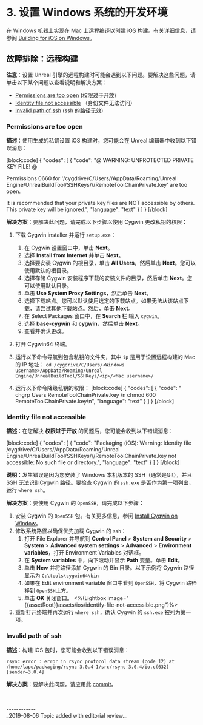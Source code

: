 

# 3. 设置 Windows 系统的开发环境

在 Windows 机器上实现在 Mac 上远程编译以创建 iOS 构建。有关详细信息，请参阅 [Building for iOS on Windows](https://docs.unrealengine.com/en-US/Platforms/Mobile/iOS/Windows/index.html)。

## 故障排除：远程构建

**注意**：设置 Unreal 引擎的远程构建时可能会遇到以下问题。要解决这些问题，请单击以下某个问题以查看说明和解决方案：

- [Permissions are too open](#permissions-are-too-open) (权限过于开放)
- [Identity file not accessible](#identity-file-not-accessible) （身份文件无法访问）
- [Invalid path of ssh](#invalid-path-of-ssh) (ssh 的路径无效)

### Permissions are too open

**描述**：使用生成的私钥设置 iOS 构建时，您可能会在 Unreal 编辑器中收到以下错误消息：

[block:code]
{
  "codes": [
  {
      "code": "@ WARNING: UNPROTECTED PRIVATE KEY FILE! @

Permissions 0660 for '/cygdrive/C/Users/<username>/AppData/Roaming/Unreal Engine/UnrealBuildTool/SSHKeys/<ip>/<username>/RemoteToolChainPrivate.key' are too open.

It is recommended that your private key files are NOT accessible by others. This private key will be ignored.",
      "language": "text"
    }
  ]
}
[/block]

**解决方案**：要解决此问题，请完成以下步骤以使用 Cygwin 更改私钥的权限：

1. 下载 Cygwin installer 并运行 `setup.exe`：

    1. 在 Cygwin 设置窗口中，单击 **Next**。
    2. 选择 **Install from Internet** 并单击 **Next**。
    3. 选择要安装 Cygwin 的根目录，单击 **All Users**，然后单击 **Next**。您可以使用默认的根目录。
    4. 选择存储 Cygwin 安装程序下载的安装文件的目录，然后单击 **Next**。您可以使用默认目录。
    5. 单击 **Use System Proxy Settings**，然后单击 **Next**。
    6. 选择下载站点。您可以默认使用选定的下载站点。如果无法从该站点下载，请尝试其他下载站点。然后，单击 **Next**。
    7. 在 Select Packages 窗口中，在 **Search** 栏 输入 `cygwin`。
    8. 选择 **base-cygwin** 和 **cygwin**，然后单击 **Next**。
    9. 查看并确认更改。
2. 打开 Cygwin64 终端。
3. 运行以下命令导航到包含私钥的文件夹，其中 `ip` 是用于设置远程构建的 Mac 的 IP 地址：
   `cd /cygdrive/C/Users/<Windows username>/AppData/Roaming/Unreal Engine/UnrealBuildTool/SSHKeys/<ip>/<Mac username>/`
4. 运行以下命令降级私钥的权限：
   [block:code]
{
  "codes": [
  {
      "code": "   chgrp Users RemoteToolChainPrivate.key \n chmod 600 RemoteToolChainPrivate.key\n",
      "language": "text"
    }
  ]
}
[/block]

### Identity file not accessible

**描述**：在您解决 **权限过于开放** 的问题后，您可能会收到以下错误消息：

[block:code]
{
  "codes": [
  {
      "code": "Packaging (iOS):   Warning: Identity file /cygdrive/C/Users/<username>/AppData/Roaming/Unreal Engine/UnrealBuildTool/SSHKeys/<ip>/<username>/RemoteToolChainPrivate.key not accessible: No such file or directory.",
      "language": "text"
    }
  ]
}
[/block]

**说明**：发生错误是因为您安装了 Windows 本机版本的 SSH（通常是Git），并且 SSH 无法识别Cygwin 路径。要检查 Cygwin 的 `ssh.exe` 是否作为第一项列出，运行  `where ssh`。

**解决方案**：要使用 Cygwin 的 `OpenSSH`，请完成以下步骤：

1. 安装 Cygwin 的 `OpenSSH` 包。有关更多信息，参阅 [Install Cygwin on WIndow](https://pantheon.io/docs/cygwin-windows/)。
2. 修改系统路径以确保优先加载 Cygwin 的 `ssh`：
    1. 打开 File Explorer 并导航到 **Control Panel** > **System and Security** > **System** > **Advanced system settings** > **Advanced** > **Environment variables**，打开 Environment Variables 对话框。
    2. 在 **System variables** 中，向下滚动并显示 **Path** 变量。单击 **Edit**。
    3. 单击 **New** 并将路径添加 Cygwin 的 Bin 目录。以下示例将 Cygwin 路径显示为 `C:\tools\cygwin64\bin`
    4. 如果在 Edit environment variable 窗口中看到 `OpenSSH`，将 Cygwin 路径移到 `OpenSSH`上方。
    5. 单击 **OK** 关闭窗口。
    <%(Lightbox image="{{assetRoot}}assets/ios/identify-file-not-accessible.png")%>
3. 重新打开终端并再次运行 `where ssh`，确认 Cygwin 的 `ssh.exe` 被列为第一项。

### Invalid path of ssh

**描述**：构建 iOS 包时，您可能会收到以下错误消息：

`rsync error : error in rsync protocol data stream (code 12) at /home/lapo/packaging/rsync-3.0.4-1/src/rsync-3.0.4/io.c(632) [sender=3.0.4]`

**解决方案**：要解决此问题，请应用此 [commit](https://github.com/EpicGames/UnrealEngine/commit/3ab2ab6cebd701e051a70a4f92d278494701e737)。

<br/>
<br/>------------<br/>
_2019-08-06 Topic added with editorial review._
